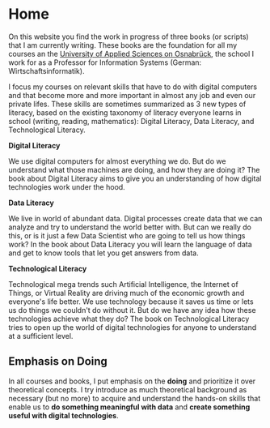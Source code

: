 # Home

On this website you find the work in progress of three books \(or scripts\) that I am currently writing. These books are the foundation for all my courses an the [University of Applied Sciences on Osnabrück](https://www.hs-osnabrueck.de/en/), the school I work for as a Professor for Information Systems \(German: Wirtschaftsinformatik\).

I focus my courses on relevant skills that have to do with digital computers and that become more and more important in almost any job and even our private lifes. These skills are sometimes summarized as 3 new types of literacy, based on the existing taxonomy of literacy everyone learns in school \(writing, reading, mathematics\): Digital Literacy, Data Literacy, and Technological Literacy.

**Digital Literacy**

We use digital computers for almost everything we do. But do we understand what those machines are doing, and how they are doing it? The book about Digital Literacy aims to give you an understanding of how digital technologies work under the hood.

**Data Literacy**

We live in world of abundant data. Digital processes create data that we can analyze and try to understand the world better with. But can we really do this, or is it just a few Data Scientist who are going to tell us how things work? In the book about Data Literacy you will learn the language of data and get to know tools that let you get answers from data.

**Technological Literacy**

Technological mega trends such Artificial Intelligence, the Internet of Things, or Virtual Reality are driving much of the economic growth and everyone's life better. We use technology because it saves us time or lets us do things we couldn't do without it. But do we have any idea how these technologies achieve what they do? The book on Technological Literacy tries to open up the world of digital technologies for anyone to understand at a sufficient level.

## Emphasis on Doing

In all courses and books, I put emphasis on the **doing** and prioritize it over theoretical concepts. I try introduce as much theoretical background as necessary \(but no more\) to acquire and understand the hands-on skills that enable us to **do something meaningful with data** and **create something useful with digital technologies**.

